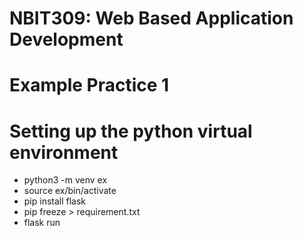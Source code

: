 # NBIT309: Web Based Application Development 
# Example Practice 1

# Setting up the python virtual environment
* python3 -m venv ex
* source ex/bin/activate
* pip install flask
* pip freeze > requirement.txt
* flask run

